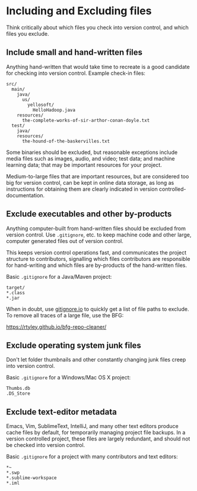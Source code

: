 # Including and Excluding files

Think critically about which files you check into version control, and which files you exclude.

## Include small and hand-written files

Anything hand-written that would take time to recreate is a good candidate for checking into version control. 
Example check-in files:

```
src/
  main/
    java/
      us/
        yellosoft/
          HelloHadoop.java
    resources/
      the-complete-works-of-sir-arthor-conan-doyle.txt
  test/
    java/
    resources/
      the-hound-of-the-baskervilles.txt
```

Some binaries should be excluded, but reasonable exceptions include media files such as images, audio, and video; test data; and machine learning data; that may be important resources for your project.

Medium-to-large files that are important resources, but are considered too big for version control, can be kept in online data storage, as long as instructions for obtaining them are clearly indicated in version controlled-documentation.

## Exclude executables and other by-products

Anything computer-built from hand-written files should be excluded from version control. Use `.gitignore`, etc. to keep machine code and other large, computer generated files out of version control.

This keeps version control operations fast, and communicates the project structure to contributors, signalling which files contributors are responsible for hand-writing and which files are by-products of the hand-written files.

Basic `.gitignore` for a Java/Maven project:

```
target/
*.class
*.jar
```

When in doubt, use [gitignore.io](https://www.gitignore.io/) to quickly get a list of file paths to exclude. To remove all traces of a large file, use the BFG:

https://rtyley.github.io/bfg-repo-cleaner/

## Exclude operating system junk files

Don't let folder thumbnails and other constantly changing junk files creep into version control.

Basic `.gitignore` for a Windows/Mac OS X project:

```
Thumbs.db
.DS_Store
```

## Exclude text-editor metadata

Emacs, Vim, SublimeText, IntelliJ, and many other text editors produce cache files by default, for temporarily managing project file backups. In a version controlled project, these files are largely redundant, and should not be checked into version control.

Basic `.gitignore` for a project with many contributors and text editors:

```
*~
*.swp
*.sublime-workspace
*.iml
```